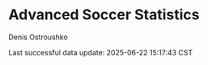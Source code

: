 # Advanced Soccer Statistics
Denis Ostroushko

<!-- gfm -->

Last successful data update: 2025-06-22 15:17:43 CST
